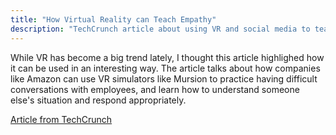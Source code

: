 ```yaml
---
title: "How Virtual Reality can Teach Empathy"
description: "TechCrunch article about using VR and social media to teach empathy"
---
```



While VR has become a big trend lately, I thought this article highlighed how it can be used in an interesting way. The article talks about how companies like Amazon can use VR simulators like Mursion to practice having difficult conversations with employees, and learn how to understand someone else's situation and respond appropriately.


<a href="https://techcrunch.com/2018/04/22/empathy-technologies-like-vr-ar-and-social-media-can-transform-education/"> Article from TechCrunch </a>
